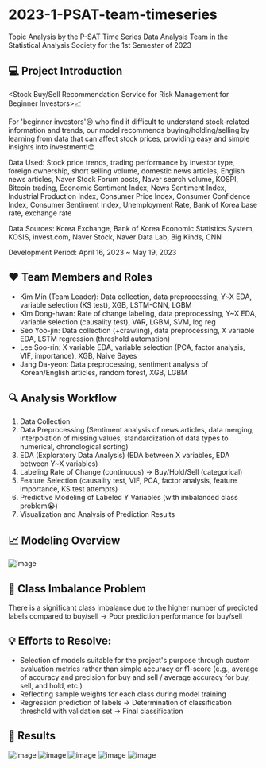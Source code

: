 # 2023-1-PSAT-team-timeseries
Topic Analysis by the P-SAT Time Series Data Analysis Team in the Statistical Analysis Society for the 1st Semester of 2023

## 💻 Project Introduction
<Stock Buy/Sell Recommendation Service for Risk Management for Beginner Investors>📈

For 'beginner investors'😢 who find it difficult to understand stock-related information and trends, our model recommends buying/holding/selling by learning from data that can affect stock prices, providing easy and simple insights into investment!😊

Data Used: Stock price trends, trading performance by investor type, foreign ownership, short selling volume, domestic news articles, English news articles, Naver Stock Forum posts, Naver search volume, KOSPI, Bitcoin trading, Economic Sentiment Index, News Sentiment Index, Industrial Production Index, Consumer Price Index, Consumer Confidence Index, Consumer Sentiment Index, Unemployment Rate, Bank of Korea base rate, exchange rate

Data Sources: Korea Exchange, Bank of Korea Economic Statistics System, KOSIS, invest.com, Naver Stock, Naver Data Lab, Big Kinds, CNN

Development Period: April 16, 2023 ~ May 19, 2023

## ❤️ Team Members and Roles

- Kim Min (Team Leader): Data collection, data preprocessing, Y~X EDA, variable selection (KS test), XGB, LSTM-CNN, LGBM
- Kim Dong-hwan: Rate of change labeling, data preprocessing, Y~X EDA, variable selection (causality test), VAR, LGBM, SVM, log reg
- Seo Yoo-jin: Data collection (+crawling), data preprocessing, X variable EDA, LSTM regression (threshold automation)
- Lee Soo-rin: X variable EDA, variable selection (PCA, factor analysis, VIF, importance), XGB, Naive Bayes
- Jang Da-yeon: Data preprocessing, sentiment analysis of Korean/English articles, random forest, XGB, LGBM

## 🔍 Analysis Workflow

1. Data Collection
2. Data Preprocessing (Sentiment analysis of news articles, data merging, interpolation of missing values, standardization of data types to numerical, chronological sorting)
3. EDA (Exploratory Data Analysis) (EDA between X variables, EDA between Y~X variables)
4. Labeling Rate of Change (continuous) -> Buy/Hold/Sell (categorical)
5. Feature Selection (causality test, VIF, PCA, factor analysis, feature importance, KS test attempts)
6. Predictive Modeling of Labeled Y Variables (with imbalanced class problem😭)
7. Visualization and Analysis of Prediction Results

## 📈 Modeling Overview
![image](https://github.com/dongdo1999/ModelingStockBuySellPrediction/assets/47492780/29166469-140b-40f2-89ca-95737de88084)

## 🚨 Class Imbalance Problem
There is a significant class imbalance due to the higher number of predicted labels compared to buy/sell -> Poor prediction performance for buy/sell

## 💡 Efforts to Resolve:

- Selection of models suitable for the project's purpose through custom evaluation metrics rather than simple accuracy or f1-score (e.g., average of accuracy and precision for buy and sell / average accuracy for buy, sell, and hold, etc.)
- Reflecting sample weights for each class during model training
- Regression prediction of labels -> Determination of classification threshold with validation set -> Final classification
 
## 📃 Results
![image](https://github.com/dongdo1999/ModelingStockBuySellPrediction/assets/47492780/ebe7dddf-c617-4343-9e42-0238cd15ef28)
![image](https://github.com/dongdo1999/ModelingStockBuySellPrediction/assets/47492780/4d89a3e5-1140-4bef-b31c-a73482265fda)
![image](https://github.com/dongdo1999/ModelingStockBuySellPrediction/assets/47492780/ba283857-cbbb-47fb-acc7-0edadfb9523a)
![image](https://github.com/dongdo1999/ModelingStockBuySellPrediction/assets/47492780/97108cfc-604a-43eb-a01c-3c715b4bec97)
![image](https://github.com/dongdo1999/ModelingStockBuySellPrediction/assets/47492780/7af43c24-67a9-4bea-ba58-0e6929daafcf)












